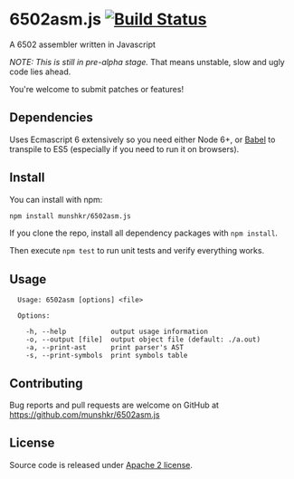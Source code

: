 # 6502asm.js [![Build Status](https://travis-ci.org/munshkr/6502asm.js.svg?branch=master)](https://travis-ci.org/munshkr/6502asm.js)

A 6502 assembler written in Javascript

*NOTE: This is still in pre-alpha stage.* That means unstable, slow and ugly
code lies ahead.

You're welcome to submit patches or features!

## Dependencies

Uses Ecmascript 6 extensively so you need either Node 6+, or
[Babel](https://babeljs.io/) to transpile to ES5 (especially if you need to run
it on browsers).

## Install

You can install with npm:

```bash
npm install munshkr/6502asm.js
```

If you clone the repo, install all dependency packages with `npm install`.

Then execute `npm test` to run unit tests and verify everything works.

## Usage

```
  Usage: 6502asm [options] <file>

  Options:

    -h, --help           output usage information
    -o, --output [file]  output object file (default: ./a.out)
    -a, --print-ast      print parser's AST
    -s, --print-symbols  print symbols table
```

## Contributing

Bug reports and pull requests are welcome on GitHub at
https://github.com/munshkr/6502asm.js

## License

Source code is released under [Apache 2 license](LICENSE).
